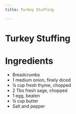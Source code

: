 ```yaml
---
title: Turkey Stuffing

---
```


# Turkey Stuffing

# Ingredients

- Breadcrumbs
- 1 medium onion, finely diced
- ¼ cup fresh thyme, chopped
- 2 Tbs fresh sage, chopped
- 1 egg, beaten
- ¼ cup butter
- Salt and pepper